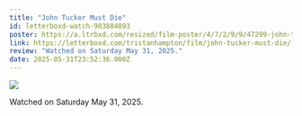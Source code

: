 ```yaml
---
title: "John Tucker Must Die"
id: letterboxd-watch-903884893
poster: https://a.ltrbxd.com/resized/film-poster/4/7/2/9/9/47299-john-tucker-must-die-0-600-0-900-crop.jpg?v=c462bcc2a7
link: https://letterboxd.com/tristanhampton/film/john-tucker-must-die/
review: "Watched on Saturday May 31, 2025."
date: 2025-05-31T23:52:36.000Z
---
```

 <p><img src="https://a.ltrbxd.com/resized/film-poster/4/7/2/9/9/47299-john-tucker-must-die-0-600-0-900-crop.jpg?v=c462bcc2a7"/></p> <p>Watched on Saturday May 31, 2025.</p>